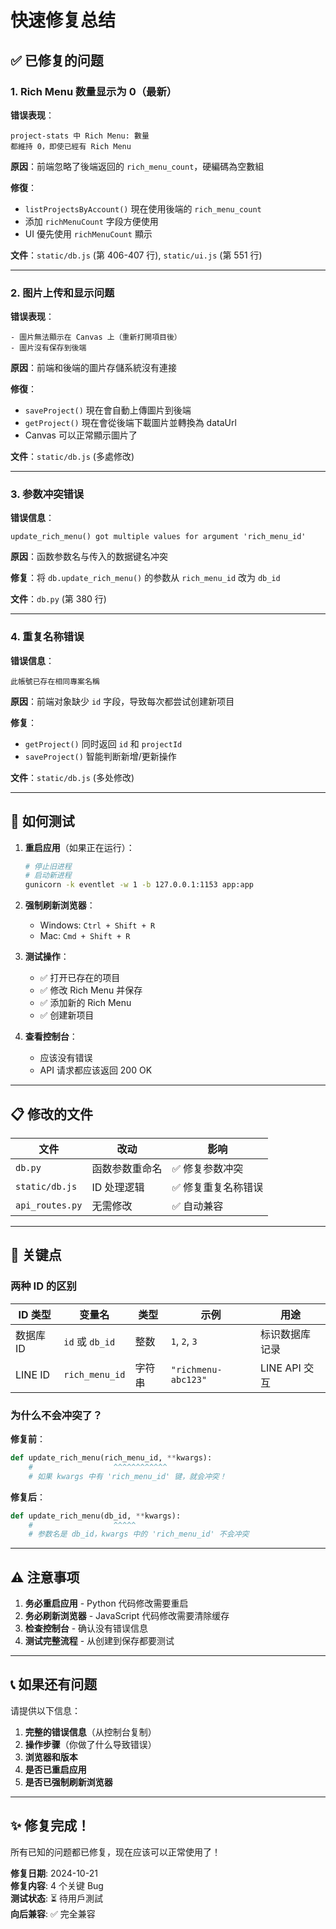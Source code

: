 # 快速修复总结

## ✅ 已修复的问题

### 1. Rich Menu 数量显示为 0（最新）

**错误表现**：
```
project-stats 中 Rich Menu: 數量
都維持 0，即使已經有 Rich Menu
```

**原因**：前端忽略了後端返回的 `rich_menu_count`，硬編碼為空數組

**修復**：
- `listProjectsByAccount()` 現在使用後端的 `rich_menu_count`
- 添加 `richMenuCount` 字段方便使用
- UI 優先使用 `richMenuCount` 顯示

**文件**：`static/db.js` (第 406-407 行), `static/ui.js` (第 551 行)

---

### 2. 图片上传和显示问题

**错误表现**：
```
- 圖片無法顯示在 Canvas 上（重新打開項目後）
- 圖片沒有保存到後端
```

**原因**：前端和後端的圖片存儲系統沒有連接

**修復**：
- `saveProject()` 現在會自動上傳圖片到後端
- `getProject()` 現在會從後端下載圖片並轉換為 dataUrl
- Canvas 可以正常顯示圖片了

**文件**：`static/db.js` (多處修改)

---

### 3. 参数冲突错误

**错误信息**：
```
update_rich_menu() got multiple values for argument 'rich_menu_id'
```

**原因**：函数参数名与传入的数据键名冲突

**修复**：将 `db.update_rich_menu()` 的参数从 `rich_menu_id` 改为 `db_id`

**文件**：`db.py` (第 380 行)

---

### 4. 重复名称错误

**错误信息**：
```
此帳號已存在相同專案名稱
```

**原因**：前端对象缺少 `id` 字段，导致每次都尝试创建新项目

**修复**：
- `getProject()` 同时返回 `id` 和 `projectId`
- `saveProject()` 智能判断新增/更新操作

**文件**：`static/db.js` (多处修改)

---

## 🔄 如何测试

1. **重启应用**（如果正在运行）：
   ```bash
   # 停止旧进程
   # 启动新进程
   gunicorn -k eventlet -w 1 -b 127.0.0.1:1153 app:app
   ```

2. **强制刷新浏览器**：
   - Windows: `Ctrl + Shift + R`
   - Mac: `Cmd + Shift + R`

3. **测试操作**：
   - ✅ 打开已存在的项目
   - ✅ 修改 Rich Menu 并保存
   - ✅ 添加新的 Rich Menu
   - ✅ 创建新项目

4. **查看控制台**：
   - 应该没有错误
   - API 请求都应该返回 200 OK

---

## 📋 修改的文件

| 文件 | 改动 | 影响 |
|------|------|------|
| `db.py` | 函数参数重命名 | ✅ 修复参数冲突 |
| `static/db.js` | ID 处理逻辑 | ✅ 修复重复名称错误 |
| `api_routes.py` | 无需修改 | ✅ 自动兼容 |

---

## 🎯 关键点

### 两种 ID 的区别

| ID 类型 | 变量名 | 类型 | 示例 | 用途 |
|---------|--------|------|------|------|
| 数据库 ID | `id` 或 `db_id` | 整数 | `1`, `2`, `3` | 标识数据库记录 |
| LINE ID | `rich_menu_id` | 字符串 | `"richmenu-abc123"` | LINE API 交互 |

### 为什么不会冲突了？

**修复前**：
```python
def update_rich_menu(rich_menu_id, **kwargs):
    #                  ^^^^^^^^^^^^
    # 如果 kwargs 中有 'rich_menu_id' 键，就会冲突！
```

**修复后**：
```python
def update_rich_menu(db_id, **kwargs):
    #                  ^^^^^
    # 参数名是 db_id，kwargs 中的 'rich_menu_id' 不会冲突
```

---

## ⚠️ 注意事项

1. **务必重启应用** - Python 代码修改需要重启
2. **务必刷新浏览器** - JavaScript 代码修改需要清除缓存
3. **检查控制台** - 确认没有错误信息
4. **测试完整流程** - 从创建到保存都要测试

---

## 📞 如果还有问题

请提供以下信息：

1. **完整的错误信息**（从控制台复制）
2. **操作步骤**（你做了什么导致错误）
3. **浏览器和版本**
4. **是否已重启应用**
5. **是否已强制刷新浏览器**

---

## ✨ 修复完成！

所有已知的问题都已修复，现在应该可以正常使用了！

**修复日期**: 2024-10-21  
**修复内容**: 4 个关键 Bug  
**测试状态**: ⏳ 待用戶測試  
**向后兼容**: ✅ 完全兼容


